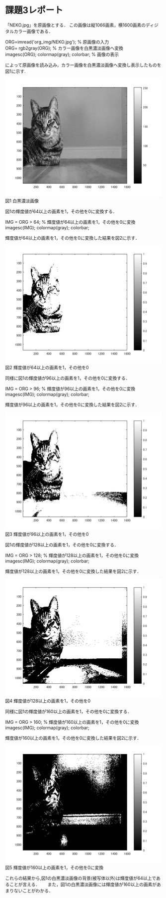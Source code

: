 # 課題3レポート

「NEKO.jpg」を原画像とする． この画像は縦1066画素，横1600画素のディジタルカラー画像である．  

ORG=imread('org_img/NEKO.jpg'); % 原画像の入力  
ORG= rgb2gray(ORG); % カラー画像を白黒濃淡画像へ変換  
imagesc(ORG); colormap(gray); colorbar; % 画像の表示  

によって原画像を読み込み，カラー画像を白黒濃淡画像へ変換し表示したものを図1に示す.  

![図1 白黒濃淡画像](https://github.com/tainak/lecture_image_processing/blob/master/repo_img/kadai3_0.png)  
図1 白黒濃淡画像  

図1の輝度値が64以上の画素を1，その他を0に変換する．  

IMG = ORG > 64; % 輝度値が64以上の画素を1，その他を0に変換  
imagesc(IMG); colormap(gray); colorbar;  

輝度値が64以上の画素を1，その他を0に変換した結果を図2に示す．  

![図2 輝度値が64以上の画素を1，その他を0](https://github.com/tainak/lecture_image_processing/blob/master/repo_img/kadai3_1.png)  
図2 輝度値が64以上の画素を1，その他を0  

同様に図1の輝度値が96以上の画素を1，その他を0に変換する．  

IMG = ORG > 96; % 輝度値が96以上の画素を1，その他を0に変換  
imagesc(IMG); colormap(gray); colorbar;  

輝度値が96以上の画素を1，その他を0に変換した結果を図2に示す．  

![図3 輝度値が96以上の画素を1，その他を0](https://github.com/tainak/lecture_image_processing/blob/master/repo_img/kadai3_2.png)  
図3 輝度値が96以上の画素を1，その他を0  

図1の輝度値が128以上の画素を1，その他を0に変換する．  

IMG = ORG > 128; % 輝度値が128以上の画素を1，その他を0に変換  
imagesc(IMG); colormap(gray); colorbar;  

輝度値が128以上の画素を1，その他を0に変換した結果を図2に示す．  

![図4 輝度値が128以上の画素を1，その他を0](https://github.com/tainak/lecture_image_processing/blob/master/repo_img/kadai3_3.png)  
図4 輝度値が128以上の画素を1，その他を0  

同様に図1の輝度値が160以上の画素を1，その他を0に変換する．  

IMG = ORG > 160; % 輝度値が160以上の画素を1，その他を0に変換  
imagesc(IMG); colormap(gray); colorbar;  

輝度値が160以上の画素を1，その他を0に変換した結果を図2に示す．  

![図5 輝度値が160以上の画素を1，その他を0に変換](https://github.com/tainak/lecture_image_processing/blob/master/repo_img/kadai3_4.png)  
図5 輝度値が160以上の画素を1，その他を0に変換  

これらの結果から,図1の白黒濃淡画像の背景(被写体以外)は輝度値が64以上であることが言える．　　
また，図1の白黒濃淡画像には輝度値が160以上の画素があまりないことがわかる．  
